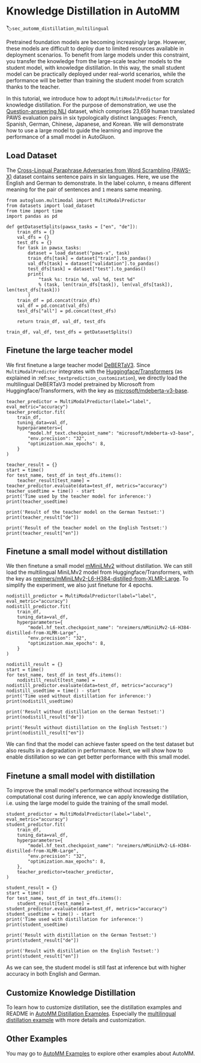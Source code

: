 # Knowledge Distillation in AutoMM
:label:`sec_automm_distillation_multilingual`

Pretrained foundation models are becoming increasingly large. However, these models are difficult to deploy due to 
limited resources available in deployment scenarios. To benefit from large models under this constraint, 
you transfer the knowledge from the large-scale teacher models to the student model, with knowledge distillation.
In this way, the small student model can be practically deployed under real-world scenarios,
while the performance will be better than training the student model from scratch thanks to the teacher.

In this tutorial, we introduce how to adopt `MultiModalPredictor` for knowledge distillation. For the purpose of demonstration, 
we use the [Question-answering NLI](https://paperswithcode.com/dataset/qnli) dataset, 
which comprises 23,659 human translated PAWS evaluation pairs in six typologically distinct languages:
French, Spanish, German, Chinese, Japanese, and Korean. 
We will demonstrate how to use a large model to guide the learning 
and improve the performance of a small model in AutoGluon.

## Load Dataset

The [Cross-Lingual Paraphrase Adversaries from Word Scrambling (PAWS-X)](https://arxiv.org/pdf/1908.11828.pdf) dataset contains 
sentence pairs in six languages. 
Here, we use the English and German to demonstrate.
In the label column, `0` means different meaning for the pair of sentences and `1` means same meaning.

```
from autogluon.multimodal import MultiModalPredictor
from datasets import load_dataset
from time import time
import pandas as pd

def getDatasetSplits(pawsx_tasks = ["en", "de"]):
    train_dfs = {}
    val_dfs = {}
    test_dfs = {}
    for task in pawsx_tasks:
        dataset = load_dataset("paws-x", task)
        train_dfs[task] = dataset["train"].to_pandas()
        val_dfs[task] = dataset["validation"].to_pandas()
        test_dfs[task] = dataset["test"].to_pandas()
        print(
            "task %s: train %d, val %d, test %d"
            % (task, len(train_dfs[task]), len(val_dfs[task]), len(test_dfs[task]))
        )
    train_df = pd.concat(train_dfs)
    val_df = pd.concat(val_dfs)
    test_dfs["all"] = pd.concat(test_dfs)

    return train_df, val_df, test_dfs
    
train_df, val_df, test_dfs = getDatasetSplits()
```

## Finetune the large teacher model

We first finetune a large teacher model [DeBERTaV3](https://arxiv.org/abs/2111.09543). 
Since `MultiModalPredictor` integrates with the [Huggingface/Transformers](https://huggingface.co/docs/transformers/index) 
(as explained in :ref:`sec_textprediction_customization`), 
we directly load the multilingual DeBERTaV3 model pretrained by Microsoft from Huggingface/Transformers, 
with the key as [microsoft/mdeberta-v3-base](https://huggingface.co/microsoft/mdeberta-v3-base).

```
teacher_predictor = MultiModalPredictor(label="label", eval_metric="accuracy")
teacher_predictor.fit(
    train_df,
    tuning_data=val_df,
    hyperparameters={
        "model.hf_text.checkpoint_name": "microsoft/mdeberta-v3-base",
        "env.precision": "32",
        "optimization.max_epochs": 8,
    }
)
```

```
teacher_result = {}
start = time()
for test_name, test_df in test_dfs.items():
    teacher_result[test_name] = teacher_predictor.evaluate(data=test_df, metrics="accuracy")
teacher_usedtime = time() - start
print('Time used by the teacher model for inference:')
print(teacher_usedtime)
```

```
print('Result of the teacher model on the German Testset:')
print(teacher_result["de"])
```

```
print('Result of the teacher model on the English Testset:')
print(teacher_result["en"])
```

## Finetune a small model without distillation

We then finetune a small model [mMiniLMv2](https://arxiv.org/abs/2012.15828) without distillation. 
We can still load the multilingual MiniLMv2 model from Huggingface/Transformers, 
with the key as [nreimers/mMiniLMv2-L6-H384-distilled-from-XLMR-Large](ahttps://huggingface.co/nreimers/mMiniLMv2-L6-H384-distilled-from-XLMR-Large). 
To simplify the experiment, we also just finetune for 4 epochs.

```
nodistill_predictor = MultiModalPredictor(label="label", eval_metric="accuracy")
nodistill_predictor.fit(
    train_df,
    tuning_data=val_df,
    hyperparameters={
        "model.hf_text.checkpoint_name": "nreimers/mMiniLMv2-L6-H384-distilled-from-XLMR-Large",
        "env.precision": "32",
        "optimization.max_epochs": 8,
    }
)
```

```
nodistill_result = {}
start = time()
for test_name, test_df in test_dfs.items():
    nodistill_result[test_name] = nodistill_predictor.evaluate(data=test_df, metrics="accuracy")
nodistill_usedtime = time() - start
print('Time used without distillation for inference:')
print(nodistill_usedtime)
```

```
print('Result without distillation on the German Testset:')
print(nodistill_result["de"])
```

```
print('Result without distillation on the English Testset:')
print(nodistill_result["en"])
```


We can find that the model can achieve faster speed on the test dataset
but also results in a degradation in performance. 
Next, we will show how to enable distillation so we can get better performance with this small model.

## Finetune a small model with distillation

To improve the small model's performance without increasing the
computational cost during inference, we can apply knowledge distillation, 
i.e. using the large model to guide the training of the small model.

```
student_predictor = MultiModalPredictor(label="label", eval_metric="accuracy")
student_predictor.fit(
    train_df,
    tuning_data=val_df,
    hyperparameters={
        "model.hf_text.checkpoint_name": "nreimers/mMiniLMv2-L6-H384-distilled-from-XLMR-Large",
        "env.precision": "32",
        "optimization.max_epochs": 8,
    },
    teacher_predictor=teacher_predictor,
)
```

```
student_result = {}
start = time()
for test_name, test_df in test_dfs.items():
    student_result[test_name] = student_predictor.evaluate(data=test_df, metrics="accuracy")
student_usedtime = time() - start
print('Time used with distillation for inference:')
print(student_usedtime)
```

```
print('Result with distillation on the German Testset:')
print(student_result["de"])
```

```
print('Result with distillation on the English Testset:')
print(student_result["en"])
```

As we can see, the student model is still fast at inference 
but with higher accuracy in both English and German.

## Customize Knowledge Distillation

To learn how to customize distillation, see the distillation examples 
and README in [AutoMM Distillation Examples](https://github.com/awslabs/autogluon/tree/master/examples/automm/distillation).
Especially the [multilingual distillation example](https://github.com/awslabs/autogluon/tree/master/examples/automm/distillation/automm_distillation_pawsx.py) with more details and customization.

## Other Examples

You may go to [AutoMM Examples](https://github.com/awslabs/autogluon/tree/master/examples/automm) to explore other examples about AutoMM.
